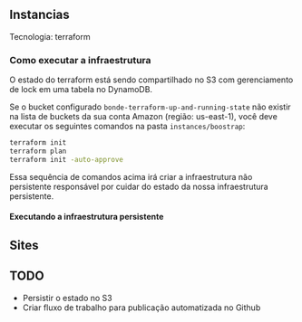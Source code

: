 ## Instancias

Tecnologia: terraform

### Como executar a infraestrutura

O estado do terraform está sendo compartilhado no S3 com gerenciamento de lock em uma tabela no DynamoDB.

Se o bucket configurado `bonde-terraform-up-and-running-state` não existir na lista de buckets da sua conta Amazon (região: us-east-1), você deve executar os seguintes comandos na pasta `instances/boostrap`:

```bash
terraform init
terraform plan
terraform init -auto-approve
```

Essa sequência de comandos acima irá criar a infraestrutura não persistente responsável por cuidar do estado da nossa infraestrutura persistente.

#### Executando a infraestrutura persistente



## Sites


## TODO

- Persistir o estado no S3
- Criar fluxo de trabalho para publicação automatizada no Github